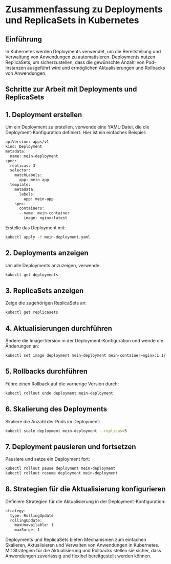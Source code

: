 # Zusammenfassung zu Deployments und ReplicaSets in Kubernetes
## Einführung
In Kubernetes werden Deployments verwendet, um die Bereitstellung und Verwaltung von Anwendungen zu automatisieren. Deployments nutzen ReplicaSets, um sicherzustellen, dass die gewünschte Anzahl von Pod-Instanzen ausgeführt wird und ermöglichen Aktualisierungen und Rollbacks von Anwendungen.

## Schritte zur Arbeit mit Deployments und ReplicaSets
## 1. Deployment erstellen
Um ein Deployment zu erstellen, verwende eine YAML-Datei, die die Deployment-Konfiguration definiert. Hier ist ein einfaches Beispiel:
```bash
apiVersion: apps/v1
kind: Deployment
metadata:
  name: mein-deployment
spec:
  replicas: 3
  selector:
    matchLabels:
      app: mein-app
  template:
    metadata:
      labels:
        app: mein-app
    spec:
      containers:
      - name: mein-container
        image: nginx:latest
```

Erstelle das Deployment mit:
```bash
kubectl apply -f mein-deployment.yaml
```

## 2. Deployments anzeigen
Um alle Deployments anzuzeigen, verwende:
```bash
kubectl get deployments
```

## 3. ReplicaSets anzeigen
Zeige die zugehörigen ReplicaSets an:
```bash
kubectl get replicasets
```

## 4. Aktualisierungen durchführen
Ändere die Image-Version in der Deployment-Konfiguration und wende die Änderungen an:
```bash
kubectl set image deployment mein-deployment mein-container=nginx:1.17
```

## 5. Rollbacks durchführen
Führe einen Rollback auf die vorherige Version durch:
```bash
kubectl rollout undo deployment mein-deployment
```

## 6. Skalierung des Deployments
Skaliere die Anzahl der Pods im Deployment:
```bash
kubectl scale deployment mein-deployment --replicas=5
```

## 7. Deployment pausieren und fortsetzen
Pausiere und setze ein Deployment fort:
```bash
kubectl rollout pause deployment mein-deployment
kubectl rollout resume deployment mein-deployment
```

## 8. Strategien für die Aktualisierung konfigurieren
Definiere Strategien für die Aktualisierung in der Deployment-Konfiguration:
```bash
strategy:
  type: RollingUpdate
  rollingUpdate:
    maxUnavailable: 1
    maxSurge: 1
```

Deployments und ReplicaSets bieten Mechanismen zum einfachen Skalieren, Aktualisieren und Verwalten von Anwendungen in Kubernetes. Mit Strategien für die Aktualisierung und Rollbacks stellen sie sicher, dass Anwendungen zuverlässig und flexibel bereitgestellt werden können.